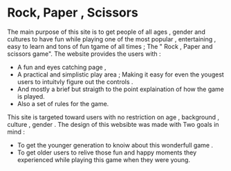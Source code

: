# **Rock, Paper , Scissors**

The main purpose of this site is to get people of all ages , gender and cultures to have fun while playing one of the most popular , entertaining , easy to learn and tons of fun tgame of all times ; The " Rock , Paper and scissors game".
The website provides the users with :
- A fun and eyes catching page ,
- A practical and simplistic play area ; Making it easy for even the yougest users to intuitvly figure out the controls .
- And mostly a brief but straigth to the point explaination of how the game is played.
- Also a set of rules for the game.

This site is targeted toward users with no restriction on age , background , culture , gender . The design of this websibte was made with Two goals in mind :
- To get the younger generation to knoiw about this wonderfull game .
- To get older users to relive those fun and happy moments they experienced while playing this game when they were young.



